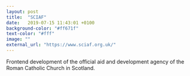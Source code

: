 ```yaml
---
layout: post
title:  "SCIAF"
date:   2019-07-15 11:43:01 +0100
background-color: "#ff671f"
text-color: "#fff"
image: ""
external_url: "https://www.sciaf.org.uk/"
---
```

Frontend development of the official aid and development agency of the Roman Catholic Church in Scotland.